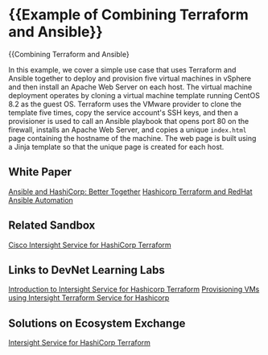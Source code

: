 {{Example of Combining Terraform and Ansible}}
=====================================
{{Combining Terraform and Ansible}

In this example, we cover a simple use case that uses Terraform and Ansible together to deploy and provision five virtual machines in vSphere and then install an Apache Web Server on each host. The virtual machine deployment operates by cloning a virtual machine template running CentOS 8.2 as the guest OS. Terraform uses the VMware provider to clone the template five times, copy the service account's SSH keys, and then a provisioner is used to call an Ansible playbook that opens port 80 on the firewall, installs an Apache Web Server, and copies a unique `index.html` page containing the hostname of the machine. The web page is built using a Jinja template so that the unique page is created for each host.

## White Paper

[Ansible and HashiCorp: Better Together](https://www.hashicorp.com/resources/ansible-terraform-better-together)
[Hashicorp Terraform and RedHat Ansible Automation](https://www.redhat.com/cms/managed-files/pa-terraform-and-ansible-overview-f14774wg-201811-en.pdf)

## Related Sandbox

[Cisco Intersight Service for HashiCorp Terraform](https://devnetsandbox.cisco.com/RM/Diagram/Index/055e2dce-fdfd-4d26-a112-72b884ddd7c7?)

## Links to DevNet Learning Labs

[Introduction to Intersight Service for Hashicorp Terraform](https://developer.cisco.com/learning/lab/intersight-01-ist-introduction/step/1)
[Provisioning VMs using Intersight Terraform Service for Hashicorp](https://developer.cisco.com/learning/lab/intersight-02-ist-vm-automation/step/1)

## Solutions on Ecosystem Exchange

[Intersight Service for HashiCorp Terraform](https://developer.cisco.com/ecosystem/spp/solutions/189099/)